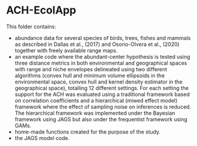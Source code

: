 # ACH-EcolApp

This folder contains:
- abundance data for several species of birds, trees, fishes and mammals as described in Dallas et al., (2017) and Osorio-Olvera et al., (2020) together with freely available range maps. 
- an example code where the abundant-center hypothesis is tested using three distance metrics in both environmental and geographical spaces with range and niche envelopes delineated using two different algorithms (convex hull and minimum volume ellipsoids in the environmental space, convex hull and kernel density estimator in the geographical space), totalling 12 different settings. For each setting the support for the ACH was evaluated using a traditional framework based on correlation coefficients and a hierarchical (miwed effect model) framework where the effect of sampling noise on inferences is reduced. The hierarchical framework was implemented under the Bayesian framework using JAGS but also under the frequentist framework using GAMs. 
- home-made functions created for the purpose of the study.
- the JAGS model code.
